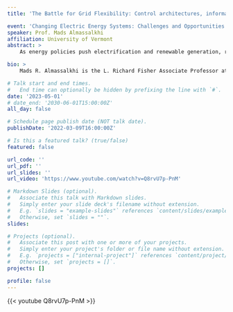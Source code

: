 ```yaml
---
title: 'The Battle for Grid Flexibility: Control architectures, information gaps, and grid optimization'

event: 'Changing Electric Energy Systems: Challenges and Opportunities'
speaker: Prof. Mads Almassalkhi
affiliation: University of Vermont
abstract: >
    As energy policies push electrification and renewable generation, responsive behind-the-meter DERs, such as smart thermostats, heat-pumps, EV chargers, and residential batteries, are being lifted into the ether to become part of 3rd-party aggregator platforms that can supply wholesale energy market services (as virtual power plants or VPPs) or utility services (as a retail VPP). The services are delivered by coordinating the response of DERs in (near) real-time based on changing market/grid/emission reference (power) signals (i.e., feedback). This talk will discuss different control architectures for DER coordination and the role of what is measured/estimated to enable closed-loop feedback control. In addition, as electrification efforts scale up, large-scale actuation of DERs can impact local distribution feeders, which begs the question of who is in charge of distribution grid reliability, if utilities cannot control the DERs and aggregators cannot observe the grid? The talk will discuss this asymmetry of information and propose a dynamic hosting-capacity mechanism through which utilities and aggregators can co-exist without one becoming the other or sacrificing grid reliability. Lastly, I will share some new directions from incoming projects.

bio: >
    Mads R. Almassalkhi is the L. Richard Fisher Associate Professor at the University of Vermont and holds a joint appointment at PNNL as Chief Scientist. His research interests lie at the intersection of power systems, mathematical optimization, and control systems and focus on developing efficient algorithms that improve responsiveness of energy and power systems. He was the Otto Mønsted Visiting Professor at Denmark’s Technical University (DTU) in 2021-2022 and his work has been recognized with a recent NSF CAREER award in 2021. In 2016, Mads co-founded clean-tech startup Packetized Energy, which was recently acquired by the largest demand-response provider in the U.S.  Prior to joining the University of Vermont, he was lead systems engineer at energy startup company Root3 Technologies in Chicago, IL. Before that, he received his PhD from the University of Michigan in Electrical Engineering (EE): Systems in 2013 and a dual major in Electrical Engineering and Applied Mathematics at the University of Cincinnati in Ohio in 2008. He currently serves as the Chair of the IEEE CSS Technical Committee on Smart Grids. When he is not working on solving energy riddles or teaching, he spends his time with his amazing wife and their three wonderful children.

# Talk start and end times.
#   End time can optionally be hidden by prefixing the line with `#`.
date: '2023-05-01'
# date_end: '2030-06-01T15:00:00Z'
all_day: false

# Schedule page publish date (NOT talk date).
publishDate: '2022-03-09T16:00:00Z'

# Is this a featured talk? (true/false)
featured: false

url_code: ''
url_pdf: ''
url_slides: ''
url_video: 'https://www.youtube.com/watch?v=Q8rvU7p-PnM'

# Markdown Slides (optional).
#   Associate this talk with Markdown slides.
#   Simply enter your slide deck's filename without extension.
#   E.g. `slides = "example-slides"` references `content/slides/example-slides.md`.
#   Otherwise, set `slides = ""`.
slides:

# Projects (optional).
#   Associate this post with one or more of your projects.
#   Simply enter your project's folder or file name without extension.
#   E.g. `projects = ["internal-project"]` references `content/project/deep-learning/index.md`.
#   Otherwise, set `projects = []`.
projects: []

profile: false
---
```

{{< youtube Q8rvU7p-PnM >}}

<br>
